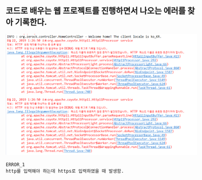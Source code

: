 ## 코드로 배우는 웹 프로젝트를 진행하면서 나오는 에러를 찾아 기록한다.



![ERROR_1](../img/Http11Processor.PNG)
   

```
ERROR_1  
http를 입력해야 하는데 https로 입력하였을 때 발생함.
```

